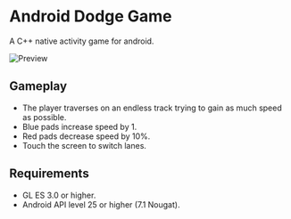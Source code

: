 # Android Dodge Game

A C++ native activity game for android.

![Preview](T_Preview.gif?raw=true "Preview")

## Gameplay
- The player traverses on an endless track trying to gain as much speed as possible.
- Blue pads increase speed by 1.
- Red pads decrease speed by 10%.
- Touch the screen to switch lanes.

## Requirements
- GL ES 3.0 or higher.
- Android API level 25 or higher (7.1 Nougat).